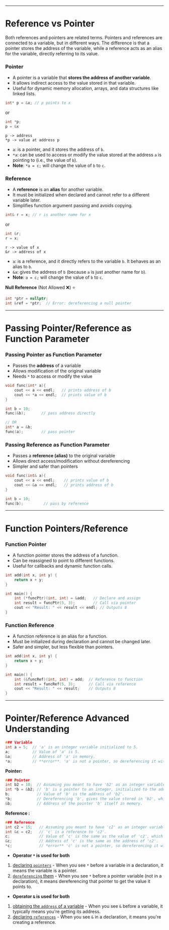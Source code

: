 

---
# Reference vs Pointer

Both references and pointers are related terms. Pointers and references are connected to a variable, but in different ways. The difference is that a pointer stores the address of the variable, while a reference acts as an alias for the variable, directly referring to its value.

### Pointer

- A pointer is a variable that **stores the address of another variable**. 
- It allows indirect access to the value stored in that variable.
- Useful for dynamic memory allocation, arrays, and data structures like linked lists.

```cpp
int* p = &x; // p points to x
```
or
```cpp
int *p;
p = &x
```

```
p -> address
*p -> value at address p
```
- `a`: is a pointer, and it stores the address of `b`.
- `*a`: can be used to access or modify the value stored at the address `a` is pointing to (i.e., the value of `b`).
- **Note**: `*a = c;` will change the value of `b` to `c`.

### Reference

- A **reference** is an **alias** for another variable.
- It must be initialized when declared and cannot refer to a different variable later.
- Simplifies function argument passing and avoids copying.

```cpp
int& r = x; // r is another name for x
```
or
```cpp
int &r;
r = x;
```

```
r -> value of x
&r -> address of x
```
- `a`: is a reference, and it directly refers to the variable `b`. It behaves as an alias to `b`.
- `&a`: gives the address of `b` (because `a` is just another name for `b`).
- **Note**: `a = c;` will change the value of `b` to `c`.


**Null Reference** (Not Allowed ❌) ⭐
```cpp
int *ptr = nullptr;
int &ref = *ptr;  // Error: dereferencing a null pointer
```

---

# Passing Pointer/Reference as Function Parameter

### Passing Pointer as Function Parameter

- Passes the **address** of a variable
- Allows modification of the original variable
- Needs `*` to access or modify the value

```cpp
void func(int* a){
	cout << a << endl;   // prints address of b
	cout << *a << endl;  // prints value of b
}

int b = 10;
func(&b);       // pass address directly

// OR
int* a = &b;
func(a);        // pass pointer
```

### Passing Reference as Function Parameter

- Passes a **reference (alias)** to the original variable
- Allows direct access/modification without dereferencing
- Simpler and safer than pointers

```cpp
void func(int& a){
	cout << a << endl;    // prints value of b
	cout << &a << endl;   // prints address of b
}

int b = 10;
func(b);         // pass by reference
```

---

# Function Pointers/Reference

### Function Pointer 

- A function pointer stores the address of a function.
- Can be reassigned to point to different functions.
- Useful for callbacks and dynamic function calls.

```cpp
int add(int x, int y) {
    return x + y;
}

int main() {
    int (*funcPtr)(int, int) = &add;   // Declare and assign
    int result = funcPtr(5, 3);        // Call via pointer
    cout << "Result: " << result << endl; // Outputs 8
}
```

### Function Reference

- A function reference is an alias for a function.
- Must be initialized during declaration and cannot be changed later.
- Safer and simpler, but less flexible than pointers.
```cpp
int add(int x, int y) {
    return x + y;
}

int main() {
    int (&funcRef)(int, int) = add;  // Reference to function
    int result = funcRef(5, 3);      // Call via reference
    cout << "Result: " << result;    // Outputs 8
}
```


---

# Pointer/Reference Advanced Understanding



```cpp
### Variable
int a = 5;  // 'a' is an integer variable initialized to 5.
a;          // Value of 'a' is 5.
&a;         // Address of 'a' in memory.
*a;         // **error**. 'a' is not a pointer, so dereferencing it with '*' is invalid.
```

**Pointer:**
```cpp
### Pointer
int b2 = 10;  // Assuming you meant to have 'b2' as an integer variable.
int *b = &b2; // 'b' is a pointer to an integer, initialized to the address of 'b2'.
b;            // Value of 'b' is the address of 'b2'.
*b;           // Dereferencing 'b', gives the value stored in 'b2', which is 10.
&b;           // Address of the pointer 'b' itself in memory.
```

**Reference :**
```cpp
### Reference
int c2 = 15;   // Assuming you meant to have 'c2' as an integer variable.
int &c = c2;   // 'c' is a reference to 'c2'.
c;             // Value of 'c' is the same as the value of 'c2', which is 15.
&c;            // Address of 'c' is the same as the address of 'c2'.
*c;            // *error** 'c' is not a pointer, so dereferencing it with '*' is invalid.
```


- **Operator `*` is used for both** 
1. <ins>declaring `pointers`</ins> - When you see `*` before a variable in a declaration, it means the variable is a pointer.
2. <ins>`dereferencing` them</ins> - When you see `*` before a pointer variable (not in a declaration), it means dereferencing that pointer to get the value it points to.

- **Operator `&` is used for both** 
1. <ins>obtaining the `address` of a variable</ins> - When you see `&` before a variable, it typically means you're getting its address.
2. <ins>declaring `references`</ins> - When you see `&` in a declaration, it means you're creating a reference.

